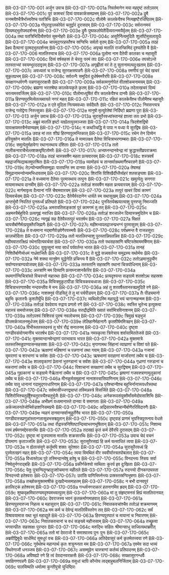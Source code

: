 BR-03-07-170-001	अर्जुन उवाच
BR-03-07-170-001a	निवर्तमानेन मया महद्दृष्टं ततोऽपरम्
BR-03-07-170-001c	पुरं कामचरं दिव्यं पावकार्कसमप्रभम्
BR-03-07-170-002a	द्रुमै रत्नमयैश्चैत्रैर्भास्वरैश्च पतत्रिभिः
BR-03-07-170-002c	पौलोमैः कालकेयैश्च नित्यहृष्टैरधिष्ठितम्
BR-03-07-170-003a	गोपुराट्टालकोपेतं चतुर्द्वारं दुरासदम्
BR-03-07-170-003c	सर्वरत्नमयं दिव्यमद्भुतोपमदर्शनम्
BR-03-07-170-003e	द्रुमैः पुष्पफलोपेतैर्दिव्यरत्नमयैर्वृतम्
BR-03-07-170-004a	तथा पतत्रिभिर्दिव्यैरुपेतं सुमनोहरैः
BR-03-07-170-004c	असुरैर्नित्यमुदितैः शूलर्ष्टिमुसलायुधैः
BR-03-07-170-004e	चापमुद्गरहस्तैश्च स्रग्विभिः सर्वतो वृतम्
BR-03-07-170-005a	तदहं प्रेक्ष्य दैत्यानां पुरमद्भुतदर्शनम्
BR-03-07-170-005c	अपृच्छं मातलिं राजन्किमिदं दृश्यतेति वै
BR-03-07-170-006	मातलिरुवाच
BR-03-07-170-006a	पुलोमा नाम दैतेयी कालका च महासुरी
BR-03-07-170-006c	दिव्यं वर्षसहस्रं ते चेरतुः परमं तपः
BR-03-07-170-006e	तपसोऽन्ते ततस्ताभ्यां स्वयम्भूरददाद्वरम्
BR-03-07-170-007a	अगृह्णीतां वरं ते तु सुतानामल्पदुःखताम्
BR-03-07-170-007c	अवध्यतां च राजेन्द्र सुरराक्षसपन्नगैः
BR-03-07-170-008a	रमणीयं पुरं चेदं खचरं सुकृतप्रभम्
BR-03-07-170-008c	सर्वरत्नैः समुदितं दुर्धर्षममरैरपि
BR-03-07-170-008e	सयक्षगन्धर्वगणैः पन्नगासुरराक्षसैः
BR-03-07-170-009a	सर्वकामगुणोपेतं वीतशोकमनामयम्
BR-03-07-170-009c	ब्रह्मणा भरतश्रेष्ठ कालकेयकृते कृतम्
BR-03-07-170-010a	तदेतत्खचरं दिव्यं चरत्यमरवर्जितम्
BR-03-07-170-010c	पौलोमाध्युषितं वीर कालकेयैश्च दानवैः
BR-03-07-170-011a	हिरण्यपुरमित्येतत्ख्यायते नगरं महत्
BR-03-07-170-011c	रक्षितं कालकेयैश्च पौलोमैश्च महासुरैः
BR-03-07-170-012a	त एते मुदिता नित्यमवध्याः सर्वदैवतैः
BR-03-07-170-012c	निवसन्त्यत्र राजेन्द्र गतोद्वेगा निरुत्सुकाः
BR-03-07-170-012e	मानुषो मृत्युरेतेषां निर्दिष्टो ब्रह्मणा पुरा
BR-03-07-170-013	अर्जुन उवाच
BR-03-07-170-013a	सुरासुरैरवध्यांस्तानहं ज्ञात्वा ततः प्रभो
BR-03-07-170-013c	अब्रुवं मातलिं हृष्टो याह्येतत्पुरमञ्जसा
BR-03-07-170-014a	त्रिदशेशद्विषो यावत्क्षयमस्त्रैर्नयाम्यहम्
BR-03-07-170-014c	न कथञ्चिद्धि मे पापा न वध्या ये सुरद्विषः
BR-03-07-170-015a	उवाह मां ततः शीघ्रं हिरण्यपुरमन्तिकात्
BR-03-07-170-015c	रथेन तेन दिव्येन हरियुक्तेन मातलिः
BR-03-07-170-016a	ते मामालक्ष्य दैतेया विचित्राभरणाम्बराः
BR-03-07-170-016c	समुत्पेतुर्महावेगा रथानास्थाय दंशिताः
BR-03-07-170-017a	ततो नालीकनाराचैर्भल्लशक्त्यृष्टितोमरैः
BR-03-07-170-017c	अभ्यघ्नन्दानवेन्द्रा मां क्रुद्धास्तीव्रपराक्रमाः
BR-03-07-170-018a	तदहं चास्त्रवर्षेण महता प्रत्यवारयम्
BR-03-07-170-018c	शस्त्रवर्षं महद्राजन्विद्याबलमुपाश्रितः
BR-03-07-170-019a	व्यामोहयं च तान्सर्वान्रथमार्गैश्चरन्रणे
BR-03-07-170-019c	तेऽन्योन्यमभिसम्मूढाः पातयन्ति स्म दानवाः
BR-03-07-170-020a	तेषामहं विमूढानामन्योन्यमभिधावताम्
BR-03-07-170-020c	शिरांसि विशिखैर्दीप्तैर्व्यहरं शतसङ्घशः
BR-03-07-170-021a	ते वध्यमाना दैतेयाः पुरमास्थाय तत्पुनः
BR-03-07-170-021c	खमुत्पेतुः सनगरा मायामास्थाय दानवीम्
BR-03-07-170-022a	ततोऽहं शरवर्षेण महता प्रत्यवारयम्
BR-03-07-170-022c	मार्गमावृत्य दैत्यानां गतिं चैषामवारयम्
BR-03-07-170-023a	तत्पुरं खचरं दिव्यं कामगं दिव्यवर्चसम्
BR-03-07-170-023c	दैतेयैर्वरदानेन धार्यते स्म यथासुखम्
BR-03-07-170-024a	अन्तर्भूमौ निपतितं पुनरूर्ध्वं प्रतिष्ठते
BR-03-07-170-024c	पुनस्तिर्यक्प्रयात्याशु पुनरप्सु निमज्जति
BR-03-07-170-025a	अमरावतिसङ्काशं पुरं कामगमं तु तत्
BR-03-07-170-025c	अहमस्त्रैर्बहुविधैः प्रत्यगृह्णं नराधिप
BR-03-07-170-026a	ततोऽहं शरजालेन दिव्यास्त्रमुदितेन च
BR-03-07-170-026c	न्यगृह्णं सह दैतेयैस्तत्पुरं भरतर्षभ
BR-03-07-170-027a	विक्षतं चायसैर्बाणैर्मत्प्रयुक्तैरजिह्मगैः
BR-03-07-170-027c	महीमभ्यपतद्राजन्प्रभग्नं पुरमासुरम्
BR-03-07-170-028a	ते वध्यमाना मद्बाणैर्वज्रवेगैरयस्मयैः
BR-03-07-170-028c	पर्यभ्रमन्त वै राजन्नसुराः कालचोदिताः
BR-03-07-170-029a	ततो मातलिरप्याशु पुरस्तान्निपतन्निव
BR-03-07-170-029c	महीमवातरत्क्षिप्रं रथेनादित्यवर्चसा
BR-03-07-170-030a	ततो रथसहस्राणि षष्टिस्तेषाममर्षिणाम्
BR-03-07-170-030c	युयुत्सूनां मया सार्धं पर्यवर्तन्त भारत
BR-03-07-170-031a	तानहं निशितैर्बाणैर्व्यधमं गार्ध्रवाजितैः
BR-03-07-170-031c	ते युद्धे सन्न्यवर्तन्त समुद्रस्य यथोर्मयः
BR-03-07-170-032a	नेमे शक्या मानुषेण युद्धेनेति प्रचिन्त्य वै
BR-03-07-170-032c	ततोऽहमानुपूर्व्येण सर्वाण्यस्त्राण्ययोजयम्
BR-03-07-170-033a	ततस्तानि सहस्राणि रथानां चित्रयोधिनाम्
BR-03-07-170-033c	अस्त्राणि मम दिव्यानि प्रत्यघ्नञ्शनकैरिव
BR-03-07-170-034a	रथमार्गान्विचित्रांस्ते विचरन्तो महारथाः
BR-03-07-170-034c	प्रत्यदृश्यन्त सङ्ग्रामे शतशोऽथ सहस्रशः
BR-03-07-170-035a	विचित्रमुकुटापीडा विचित्रकवचध्वजाः
BR-03-07-170-035c	विचित्राभरणाश्चैव नन्दयन्तीव मे मनः
BR-03-07-170-036a	अहं तु शरवर्षैस्तानस्त्रप्रमुदितै रणे
BR-03-07-170-036c	नाशक्नुवं पीडयितुं ते तु मां पर्यपीडयन्
BR-03-07-170-037a	तैः पीड्यमानो बहुभिः कृतास्त्रैः कुशलैर्युधि
BR-03-07-170-037c	व्यथितोऽस्मि महायुद्धे भयं चागान्महन्मम
BR-03-07-170-038a	ततोऽहं देवदेवाय रुद्राय प्रणतो रणे
BR-03-07-170-038c	स्वस्ति भूतेभ्य इत्युक्त्वा महास्त्रं समयोजयम्
BR-03-07-170-038e	यत्तद्रौद्रमिति ख्यातं सर्वामित्रविनाशनम्
BR-03-07-170-039a	ततोऽपश्यं त्रिशिरसं पुरुषं नवलोचनम्
BR-03-07-170-039c	त्रिमुखं षड्भुजं दीप्तमर्कज्वलनमूर्धजम्
BR-03-07-170-039e	लेलिहानैर्महानागैः कृतशीर्षममित्रहन्
BR-03-07-170-040a	विभीस्ततस्तदस्त्रं तु घोरं रौद्रं सनातनम्
BR-03-07-170-040c	दृष्ट्वा गाण्डीवसंयोगमानीय भरतर्षभ
BR-03-07-170-041a	नमस्कृत्वा त्रिनेत्राय शर्वायामिततेजसे
BR-03-07-170-041c	मुक्तवान्दानवेन्द्राणां पराभावाय भारत
BR-03-07-170-042a	मुक्तमात्रे ततस्तस्मिन्रूपाण्यासन्सहस्रशः
BR-03-07-170-042c	मृगाणामथ सिंहानां व्याघ्राणां च विशां पते
BR-03-07-170-042e	ऋक्षाणां महिषाणां च पन्नगानां तथा गवाम्
BR-03-07-170-043a	गजानां सृमराणां च शरभाणां च सर्वशः
BR-03-07-170-043c	ऋषभाणां वराहाणां मार्जाराणां तथैव च
BR-03-07-170-043e	शालावृकाणां प्रेतानां भुरुण्डानां च सर्वशः
BR-03-07-170-044a	गृध्राणां गरुडानां च मकराणां तथैव च
BR-03-07-170-044c	पिशाचानां सयक्षाणां तथैव च सुरद्विषाम्
BR-03-07-170-045a	गुह्यकानां च सङ्ग्रामे नैर्ऋतानां तथैव च
BR-03-07-170-045c	झषाणां गजवक्त्राणामुलूकानां तथैव च
BR-03-07-170-046a	मीनकूर्मसमूहानां नानाशस्त्रासिपाणिनाम्
BR-03-07-170-046c	तथैव यातु धानानां गदामुद्गरधारिणाम्
BR-03-07-170-047a	एतैश्चान्यैश्च बहुभिर्नानारूपधरैस्तथा
BR-03-07-170-047c	सर्वमासीज्जगद्व्याप्तं तस्मिन्नस्त्रे विसर्जिते
BR-03-07-170-048a	त्रिशिरोभिश्चतुर्दंष्ट्रैश्चतुरास्यैश्चतुर्भुजैः
BR-03-07-170-048c	अनेकरूपसंयुक्तैर्मांसमेदोवसाशिभिः
BR-03-07-170-048e	अभीक्ष्णं वध्यमानास्ते दानवा ये समागताः
BR-03-07-170-049a	अर्कज्वलनतेजोभिर्वज्राशनिसमप्रभैः
BR-03-07-170-049c	अद्रिसारमयैश्चान्यैर्बाणैररिविदारणैः
BR-03-07-170-049e	न्यहनं दानवान्सर्वान्मुहूर्तेनैव भारत
BR-03-07-170-050a	गाण्डीवास्त्रप्रणुन्नांस्तान्गतासून्नभसश्च्युतान्
BR-03-07-170-050c	दृष्ट्वाहं प्राणमं भूयस्त्रिपुरघ्नाय वेधसे
BR-03-07-170-051a	तथा रौद्रास्त्रनिष्पिष्टान्दिव्याभरणभूषितान्
BR-03-07-170-051c	निशाम्य परमं हर्षमगमद्देवसारथिः
BR-03-07-170-052a	तदसह्यं कृतं कर्म देवैरपि दुरासदम्
BR-03-07-170-052c	दृष्ट्वा मां पूजयामास मातलिः शक्रसारथिः
BR-03-07-170-053a	उवाच चेदं वचनं प्रीयमाणः कृताञ्जलिः
BR-03-07-170-053c	सुरासुरैरसह्यं हि कर्म यत्साधितं त्वया
BR-03-07-170-053e	न ह्येतत्संयुगे कर्तुमपि शक्तः सुरेश्वरः
BR-03-07-170-054a	सुरासुरैरवध्यं हि पुरमेतत्खगं महत्
BR-03-07-170-054c	त्वया विमथितं वीर स्ववीर्यास्त्रतपोबलात्
BR-03-07-170-055a	विध्वस्तेऽथ पुरे तस्मिन्दानवेषु हतेषु च
BR-03-07-170-055c	विनदन्त्यः स्त्रियः सर्वा निष्पेतुर्नगराद्बहिः
BR-03-07-170-056a	प्रकीर्णकेश्यो व्यथिताः कुरर्य इव दुःखिताः
BR-03-07-170-056c	पेतुः पुत्रान्पितॄन्भ्रातॄञ्शोचमाना महीतले
BR-03-07-170-057a	रुदन्त्यो दीनकण्ठ्यस्ता विनदन्त्यो हतेश्वराः
BR-03-07-170-057c	उरांसि पाणिभिर्घ्नन्त्यः प्रस्रस्तस्रग्विभूषणाः
BR-03-07-170-058a	तच्छोकयुक्तमश्रीकं दुःखदैन्यसमाहतम्
BR-03-07-170-058c	न बभौ दानवपुरं हतत्विट्कं हतेश्वरम्
BR-03-07-170-059a	गन्धर्वनगराकारं हतनागमिव ह्रदम्
BR-03-07-170-059c	शुष्कवृक्षमिवारण्यमदृश्यमभवत्पुरम्
BR-03-07-170-060a	मां तु संहृष्टमनसं क्षिप्रं मातलिरानयत्
BR-03-07-170-060c	देवराजस्य भवनं कृतकर्माणमाहवात्
BR-03-07-170-061a	हिरण्यपुरमारुज्य निहत्य च महासुरान्
BR-03-07-170-061c	निवातकवचांश्चैव ततोऽहं शक्रमागमम्
BR-03-07-170-062a	मम कर्म च देवेन्द्रं मातलिर्विस्तरेण तत्
BR-03-07-170-062c	सर्वं विश्रावयामास यथा भूतं महाद्युते
BR-03-07-170-063a	हिरण्यपुरघातं च मायानां च निवारणम्
BR-03-07-170-063c	निवातकवचानां च वधं सङ्ख्ये महौजसाम्
BR-03-07-170-064a	तच्छ्रुत्वा भगवान्प्रीतः सहस्राक्षः पुरन्दरः
BR-03-07-170-064c	मरुद्भिः सहितः श्रीमान्साधु साध्वित्यथाब्रवीत्
BR-03-07-170-065a	ततो मां देवराजो वै समाश्वास्य पुनः पुनः
BR-03-07-170-065c	अब्रवीद्विबुधैः सार्धमिदं सुमधुरं वचः
BR-03-07-170-066a	अतिदेवासुरं कर्म कृतमेतत्त्वया रणे
BR-03-07-170-066c	गुर्वर्थश्च महान्पार्थ कृतः शत्रून्घ्नता मम
BR-03-07-170-067a	एवमेव सदा भाव्यं स्थिरेणाजौ धनञ्जय
BR-03-07-170-067c	असम्मूढेन चास्त्राणां कर्तव्यं प्रतिपादनम्
BR-03-07-170-068a	अविषह्यो रणे हि त्वं देवदानवराक्षसैः
BR-03-07-170-068c	सयक्षासुरगन्धर्वैः सपक्षिगणपन्नगैः
BR-03-07-170-069a	वसुधां चापि कौन्तेय त्वद्बाहुबलनिर्जिताम्
BR-03-07-170-069c	पालयिष्यति धर्मात्मा कुन्तीपुत्रो युधिष्ठिरः

